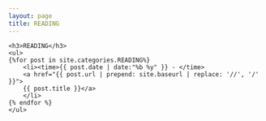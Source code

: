 ```yaml
---
layout: page
title: READING
---
```


<section>

    <h3>READING</h3>
	<ul>
    {%for post in site.categories.READING%}
		<li><time>{{ post.date | date:"%b %y" }} - </time>
		<a href="{{ post.url | prepend: site.baseurl | replace: '//', '/' }}">
        {{ post.title }}</a>
		</li>
    {% endfor %}
    </ul>

</section>